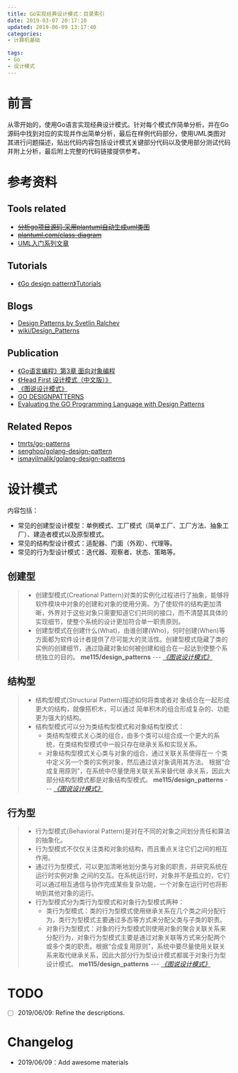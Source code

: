 ```yaml
---
title: Go实现经典设计模式：目录索引
date: 2019-03-07 20:17:10
updated: 2019-06-09 13:17:40
categories:
- 计算机基础

tags:
- Go
- 设计模式
---
```

# 前言
从零开始的，使用Go语言实现经典设计模式。针对每个模式作简单分析，并在Go源码中找到对应的实现并作出简单分析，最后在样例代码部分，使用UML类图对其进行问题描述，贴出代码内容包括设计模式关键部分代码以及使用部分测试代码并附上分析，最后附上完整的代码链接提供参考。

<!-- more -->
# 参考资料
## Tools related
- ~~[分析go项目源码,采用plantuml自动生成uml类图](https://studygolang.com/articles/9719)~~
- ~~[plantuml.com/class-diagram](http://plantuml.com/class-diagram)~~
- [UML入门系列文章](https://www.cnblogs.com/wolf-sun/p/UML-collaboration-diagram.html)

## Tutorials
- [《Go design pattern》Tutorials](https://www.bilibili.com/video/av10623920)

## Blogs
- [Design Patterns by Svetlin Ralchev](http://blog.ralch.com/categories/design-patterns/)
- [wiki/Design_Patterns](https://en.wikipedia.org/wiki/Design_Patterns)

## Publication
- [《Go语言编程》第3章 面向对象编程](https://book.douban.com/subject/11577300/)
- [《Head First 设计模式（中文版）》](https://bookset.me/5123.html)
- [《图说设计模式》](https://design-patterns.readthedocs.io/zh_CN/latest/)
- [GO DESIGNPATTERNS](http://dinus.ac.id/private_lib/fahri/GO_DESIGN_PATTERNS.pdf)
- [Evaluating the GO Programming Language with Design Patterns](https://ecs.victoria.ac.nz/foswiki/pub/Main/TechnicalReportSeries/ECSTR11-01.pdf)

## Related Repos
- [tmrts/go-patterns](https://github.com/tmrts/go-patterns)
- [senghoo/golang-design-pattern](https://github.com/senghoo/golang-design-pattern)
- [ismayilmalik/golang-design-patterns](https://github.com/ismayilmalik/golang-design-patterns)

# 设计模式
内容包括：
- 常见的创建型设计模型：单例模式、工厂模式（简单工厂、工厂方法、抽象工厂）、建造者模式以及原型模式。
- 常见的结构型设计模式：适配器、门面（外观）、代理等。
- 常见的行为型设计模式：迭代器、观察者、状态、策略等。

## 创建型
> - 创建型模式(Creational Pattern)对类的实例化过程进行了抽象，能够将软件模块中对象的创建和对象的使用分离。为了使软件的结构更加清晰，外界对于这些对象只需要知道它们共同的接口，而不清楚其具体的实现细节，使整个系统的设计更加符合单一职责原则。
> - 创建型模式在创建什么(What)，由谁创建(Who)，何时创建(When)等方面都为软件设计者提供了尽可能大的灵活性。创建型模式隐藏了类的实例的创建细节，通过隐藏对象如何被创建和组合在一起达到使整个系统独立的目的。
> **me115/design_patterns** --- <cite>[《图说设计模式》](https://design-patterns.readthedocs.io/zh_CN/latest/)</cite>

## 结构型
> - 结构型模式(Structural Pattern)描述如何将类或者对 象结合在一起形成更大的结构，就像搭积木，可以通过 简单积木的组合形成复杂的、功能更为强大的结构。
> - 结构型模式可以分为类结构型模式和对象结构型模式：
>    - 类结构型模式关心类的组合，由多个类可以组合成一个更大的系统，在类结构型模式中一般只存在继承关系和实现关系。
>    - 对象结构型模式关心类与对象的组合，通过关联关系使得在一 个类中定义另一个类的实例对象，然后通过该对象调用其方法。
> 根据“合成复用原则”，在系统中尽量使用关联关系来替代继 承关系，因此大部分结构型模式都是对象结构型模式。
> **me115/design_patterns** --- <cite>[《图说设计模式》](https://design-patterns.readthedocs.io/zh_CN/latest/)</cite>

## 行为型
> - 行为型模式(Behavioral Pattern)是对在不同的对象之间划分责任和算法的抽象化。
> - 行为型模式不仅仅关注类和对象的结构，而且重点关注它们之间的相互作用。
> - 通过行为型模式，可以更加清晰地划分类与对象的职责，并研究系统在运行时实例对象 之间的交互。在系统运行时，对象并不是孤立的，它们可以通过相互通信与协作完成某些复杂功能，一个对象在运行时也将影响到其他对象的运行。
> - 行为型模式分为类行为型模式和对象行为型模式两种：
>   - 类行为型模式：类的行为型模式使用继承关系在几个类之间分配行为，类行为型模式主要通过多态等方式来分配父类与子类的职责。
>   - 对象行为型模式：对象的行为型模式则使用对象的聚合关联关系来分配行为，对象行为型模式主要是通过对象关联等方式来分配两个或多个类的职责。根据“合成复用原则”，系统中要尽量使用关联关系来取代继承关系，因此大部分行为型设计模式都属于对象行为型设计模式。
> **me115/design_patterns** --- <cite>[《图说设计模式》](https://design-patterns.readthedocs.io/zh_CN/latest/)</cite>

# TODO
- [ ] 2019/06/09: Refine the descriptions.

# Changelog
- 2019/06/09：Add awesome materials
